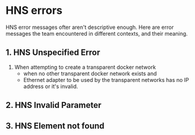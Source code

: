 # HNS errors

HNS error messages ofter aren't descriptive enough. Here are error messages the team encountered
in different contexts, and their meaning.

## 1. HNS Unspecified Error

1. When attempting to create a transparent docker network
    * when no other transparent docker network exists and
    * Ethernet adapter to be used by the transparent networks has no IP address or it's invalid.

## 2. HNS Invalid Parameter

## 3. HNS Element not found

